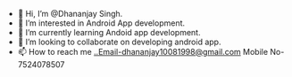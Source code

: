 - 👋 Hi, I’m @Dhananjay Singh.
- 👀 I’m interested in Android App development.
- 🌱 I’m currently learning Andoid app development.
- 💞️ I’m looking to collaborate on developing android app.
- 📫 How to reach me ..Email-dhananjay10081998@gmail.com
                        Mobile No-7524078507

<!---
Dhananjayji/Dhananjayji is a ✨ special ✨ repository because its `README.md` (this file) appears on your GitHub profile.
You can click the Preview link to take a look at your changes.
--->
